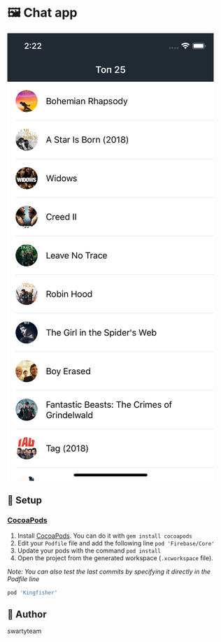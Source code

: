 # 🖼 Chat app

![Alt text](https://github.com/swartyteam/top-movies/blob/master/screen.png)


## 🔧 Setup

### [CocoaPods](https://cocoapods.org)

1. Install [CocoaPods](https://cocoapods.org). You can do it with `gem install cocoapods`
2. Edit your `Podfile` file and add the following line `pod 'Firebase/Core'`
3. Update your pods with the command `pod install`
4. Open the project from the generated workspace (`.xcworkspace` file).

*Note: You can also test the last commits by specifying it directly in the Podfile line*

```ruby
pod 'Kingfisher'
```



## 👤 Author

swartyteam

